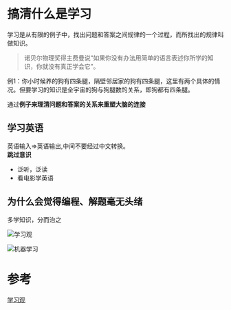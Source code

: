 # 搞清什么是学习
学习是从有限的例子中，找出问题和答案之间规律的一个过程，而所找出的规律叫做知识。

> 诺贝尔物理奖得主费曼说“如果你没有办法用简单的语言表述你所学的知识，你就没有真正学会它”。

例1：你小时候养的狗有四条腿，隔壁邻居家的狗有四条腿，这里有两个具体的情况。但要学习的知识是全宇宙的狗与狗腿数的关系，即狗都有四条腿。

通过**例子来理清问题和答案的关系来重塑大脑的连接**


## 学习英语

英语输入=>英语输出,中间不要经过中文转换。  
**跳过意识**
- 泛听，泛读
- 看电影学英语

## 为什么会觉得编程、解题毫无头绪
多学知识，分而治之

![学习观](https://github.com/henrytien/HenryNote/blob/master/How%20to%20learning/images/%E5%AD%A6%E4%B9%A0%E8%A7%82.PNG?raw=true)

![机器学习](https://github.com/henrytien/HenryNote/blob/master/How%20to%20learning/images/%E6%9C%BA%E5%99%A8%E5%AD%A6%E4%B9%A0.PNG?raw=true)
# 参考
[学习观](https://zhuanlan.zhihu.com/p/46853733)
